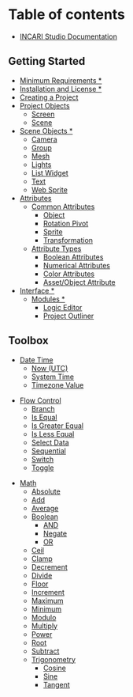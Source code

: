 # Table of contents

* [INCARI Studio Documentation](README.md)

## Getting Started

* [Minimum Requirements \*](getting-started/requirements.md)
* [Installation and License \*](getting-started/installation.md)
* [Creating a Project](getting-started/creating-a-project.md)
* [Project Objects](getting-started/project-objects/README.md)
  * [Screen](getting-started/project-objects/screen.md)
  * [Scene](getting-started/project-objects/scene.md)
* [Scene Objects \*](getting-started/scene-objects/README.md)
  * [Camera](getting-started/scene-objects/camera.md)
  * [Group](getting-started/scene-objects/group.md)
  * [Mesh](getting-started/scene-objects/mesh.md)
  * [Lights](getting-started/scene-objects/lights.md)
  * [List Widget](getting-started/scene-objects/list-widget.md)
  * [Text](getting-started/scene-objects/text.md)
  * [Web Sprite](getting-started/scene-objects/web-sprite.md)
* [Attributes](getting-started/attributes/README.md)
  * [Common Attributes](getting-started/attributes/common-attributes/README.md)
    * [Object](getting-started/attributes/common-attributes/object.md)
    * [Rotation Pivot](getting-started/attributes/common-attributes/rotation-pivot.md)
    * [Sprite](getting-started/attributes/common-attributes/sprite.md)
    * [Transformation](getting-started/attributes/common-attributes/transformation.md)
  * [Attribute Types](getting-started/attributes/attribute-types/README.md)
    * [Boolean Attributes](getting-started/attributes/attribute-types/boolean-attributes.md)
    * [Numerical Attributes](getting-started/attributes/attribute-types/numerical-attributes.md)
    * [Color Attributes](getting-started/attributes/attribute-types/color-attributes.md)
    * [Asset/Object Attribute](getting-started/attributes/attribute-types/asset-object-attribute.md)
* [Interface \*](getting-started/interface/README.md)
  * [Modules \*](getting-started/interface/managers-editors-and-outliners/README.md)
    * [Logic Editor](getting-started/interface/managers-editors-and-outliners/logic-editor.md)
    * [Project Outliner](getting-started/interface/managers-editors-and-outliners/project-outliner.md)

<!-- ## Beginner Tutorial - Creating a Speedometer

* [Tutorial Overview](beginner-tutorial-creating-a-speedometer/tutorial-overview.md)
* [Part One](beginner-tutorial-creating-a-speedometer/part-one/README.md)
  * [Setting Up Our Project](beginner-tutorial-creating-a-speedometer/part-one/setting-up-our-project.md)
  * [Importing Assets and Sort Order](beginner-tutorial-creating-a-speedometer/part-one/importing-assets.md)
  * [Rotating Our Needle](beginner-tutorial-creating-a-speedometer/part-one/rotating-our-needle.md)
  * [Modifying the Workspace](beginner-tutorial-creating-a-speedometer/part-one/modifying-the-workspace.md)
  * [Adding a Node to the Logic Editor](beginner-tutorial-creating-a-speedometer/part-one/adding-a-node-to-the-logic-editor.md)
  * [Creating Our Variables](beginner-tutorial-creating-a-speedometer/part-one/creating-our-variables.md)
  * [Accessing Variables and Navigation](beginner-tutorial-creating-a-speedometer/part-one/accessing-variables-and-navigation.md)
  * [Pulse Flow and Basic Math Nodes](beginner-tutorial-creating-a-speedometer/part-one/pulse-flow-and-basic-math-nodes.md)
  * [Setting Variable Values and Section End](beginner-tutorial-creating-a-speedometer/part-one/setting-variable-values-and-section-end.md)
* [Part Two](beginner-tutorial-creating-a-speedometer/part-two/README.md)
  * [The Console Node](beginner-tutorial-creating-a-speedometer/part-two/using-console-to-debug.md)
  * [Strings and Data Types](beginner-tutorial-creating-a-speedometer/part-two/strings-and-data-types.md)
  * [Conversion](beginner-tutorial-creating-a-speedometer/part-two/conversion.md)
  * [Previewing Console Output](beginner-tutorial-creating-a-speedometer/part-two/previewing-console-output.md)
  * [What is a Function?](beginner-tutorial-creating-a-speedometer/part-two/creating-a-function.md)
  * [Creating a Blank Function](beginner-tutorial-creating-a-speedometer/part-two/creating-a-blank-function.md)
  * [Defining the Purpose of the Function](beginner-tutorial-creating-a-speedometer/part-two/defining-the-purpose-of-the-function.md)
  * [Diverging and Converging Logic](beginner-tutorial-creating-a-speedometer/part-two/creating-a-function-part-two.md)
  * [Building the Output String](beginner-tutorial-creating-a-speedometer/part-two/building-the-output-string-and-section-end.md)
  * [Previewing the Function](beginner-tutorial-creating-a-speedometer/part-two/previewing-the-function.md)
* [Part Three](beginner-tutorial-creating-a-speedometer/part-three/README.md)
  * [Text Objects](beginner-tutorial-creating-a-speedometer/part-three/text-objects.md)
  * [Text Object Attributes](beginner-tutorial-creating-a-speedometer/part-three/text-object-attributes.md)
  * [Text Node](beginner-tutorial-creating-a-speedometer/part-three/text-node.md)
  * [Previewing the Text Object](beginner-tutorial-creating-a-speedometer/part-three/previewing-the-text-object.md)
  * [RangeMapper](beginner-tutorial-creating-a-speedometer/part-three/rotating-the-needle.md)
  * [The Float and Vector Data Types](beginner-tutorial-creating-a-speedometer/part-three/the-float-and-vector-data-types.md)
  * [Dynamically Changing the Transformation of an Object](beginner-tutorial-creating-a-speedometer/part-three/dynamically-changing-the-transformation-of-an-object.md) -->

## Toolbox
<!-- * [Binary](logic-editor/toolbox/binary/README.md) -->
  <!-- * [Binary Hex Value](logic-editor/toolbox/binary/binary-hex-value.md) -->
  <!-- * [Merge Binaries](logic-editor/toolbox/binary/merge-binaries.md) -->
<!-- * [Communication](logic-editor/toolbox/communication/README.md) -->
  <!-- * [CAN](logic-editor/toolbox/communication/can/README.md)
    * [CAN Decoder](logic-editor/toolbox/communication/can/can-decoder.md)
    * [CAN Encoder](logic-editor/toolbox/communication/can/can-encoder.md)
    * [CAN Receiver](logic-editor/toolbox/communication/can/can-receiver.md)
    * [CAN Transceiver](logic-editor/toolbox/communication/can/can-transceiver.md)
    * [CAN Transmitter](logic-editor/toolbox/communication/can/can-transmitter.md) -->
* [Date Time](logic-editor/toolbox/datetime/README.md)
  <!-- * [Date Time Formatter](logic-editor/toolbox/datetime/datetime-formatter.md) -->
  * [Now (UTC)](logic-editor/toolbox/datetime/now-utc.md)
  * [System Time](logic-editor/toolbox/datetime/systemtime.md)
  * [Timezone Value](logic-editor/toolbox/datetime/timezone-value.md)
<!-- * [Development](logic-editor/toolbox/development/README.md)
  * [Assert](logic-editor/toolbox/development/assert.md)
  * [Console](logic-editor/toolbox/development/console.md) -->
<!-- * [Events](logic-editor/toolbox/events/README.md) -->
* [Flow Control](logic-editor/toolbox/flow-control/README.md)
  * [Branch](logic-editor/toolbox/flow-control/branch.md)
  <!-- * [Index Switch](logic-editor/toolbox/flow-control/indexswitch.md) -->
  * [Is Equal](logic-editor/toolbox/flow-control/isequal.md)
  * [Is Greater Equal](logic-editor/toolbox/flow-control/isgreaterequal.md)
  * [Is Less Equal](logic-editor/toolbox/flow-control/islessequal.md)
  * [Select Data](logic-editor/toolbox/flow-control/selectdata.md)
  * [Sequential](logic-editor/toolbox/flow-control/sequential.md)
  * [Switch](logic-editor/toolbox/flow-control/switch.md)
  * [Toggle](logic-editor/toolbox/flow-control/toggle.md)
<!-- * [Functions](logic-editor/toolbox/functions.md) -->
<!-- * [INCARI](logic-editor/toolbox/incari/README.md)
  * [ImageSequence](logic-editor/toolbox/incari/imagesequence/README.md)
    * [Pause Image Sequence](logic-editor/toolbox/incari/imagesequence/pause-image-sequence.md)
    * [Play Image Sequence](logic-editor/toolbox/incari/imagesequence/play-image-sequence.md)
    * [Stop Image Sequence](logic-editor/toolbox/incari/imagesequence/stop-image-sequence.md)
  * [List](logic-editor/toolbox/incari/list/README.md)
    * [Generate List](logic-editor/toolbox/incari/list/generate-list.md)
    * [Next List Entry](logic-editor/toolbox/incari/list/next-list-entry.md)
    * [Previous List Entry](logic-editor/toolbox/incari/list/previous-list-entry.md)
    * [Select List Entry](logic-editor/toolbox/incari/list/select-list-entry.md)
    * [Set Active](logic-editor/toolbox/incari/list/set-active.md)
    * [Set Current Index](logic-editor/toolbox/incari/list/set-current-index.md)
  * [Object](logic-editor/toolbox/incari/object/README.md)
    * [Get Alpha](logic-editor/toolbox/incari/object/get-alpha.md)
    * [Get Position](logic-editor/toolbox/incari/object/get-position.md)
    * [Get Rotation](logic-editor/toolbox/incari/object/get-rotation.md)
    * [Get Scale](logic-editor/toolbox/incari/object/get-scale.md)
    * [Get Visibility](logic-editor/toolbox/incari/object/get-visibility.md)
    * [Set Alpha](logic-editor/toolbox/incari/object/set-alpha.md)
    * [Set Position](logic-editor/toolbox/incari/object/set-position.md)
    * [Set Rotation](logic-editor/toolbox/incari/object/set-rotation.md)
    * [Set Scale](logic-editor/toolbox/incari/object/set-scale.md)
    * [Set Text](logic-editor/toolbox/incari/object/set-text.md)
    * [Set Visibility](logic-editor/toolbox/incari/object/set-visibility.md)
  * [Scene](logic-editor/toolbox/incari/scene.md)
  * [Screen](logic-editor/toolbox/incari/screen/README.md)
    * [Get Scene](logic-editor/toolbox/incari/screen/get-scene.md)
    * [Set Scene](logic-editor/toolbox/incari/screen/set-scene.md) -->
* [Math](logic-editor/toolbox/math/README.md)
  * [Absolute](logic-editor/toolbox/math/absolute.md)
  * [Add](logic-editor/toolbox/math/add.md)
  * [Average](logic-editor/toolbox/math/average.md)
  * [Boolean](logic-editor/toolbox/math/boolean/README.md)
    * [AND](logic-editor/toolbox/math/boolean/and.md)
    <!-- * [Boolean Value](logic-editor/toolbox/math/boolean/boolean-value.md) -->
    * [Negate](logic-editor/toolbox/math/boolean/negate.md)
    * [OR](logic-editor/toolbox/math/boolean/or.md)
  * [Ceil](logic-editor/toolbox/math/ceil.md)
  * [Clamp](logic-editor/toolbox/math/clamp.md)
  * [Decrement](logic-editor/toolbox/math/decrement.md)
  * [Divide](logic-editor/toolbox/math/divide.md)
  * [Floor](logic-editor/toolbox/math/floor.md)
  * [Increment](logic-editor/toolbox/math/increment.md)
  <!-- * [Interpolate](logic-editor/toolbox/math/interpolate.md) -->
  <!-- * [Logarithm](logic-editor/toolbox/math/logarithm.md) -->
  <!-- * [Math Constant](logic-editor/toolbox/math/math-constant.md) -->
  * [Maximum](logic-editor/toolbox/math/maximum.md)
  * [Minimum](logic-editor/toolbox/math/minimum.md)
  * [Modulo](logic-editor/toolbox/math/modulo.md)
  * [Multiply](logic-editor/toolbox/math/multiply.md)
  <!-- * [Numeric Value](logic-editor/toolbox/math/numeric-value.md) -->
  * [Power](logic-editor/toolbox/math/power.md)
  <!-- * [Random](logic-editor/toolbox/math/random.md) -->
  <!-- * [Range Mapper](logic-editor/toolbox/math/range-mapper.md) -->
  * [Root](logic-editor/toolbox/math/root.md)
  <!-- * [Rotation Matrix](logic-editor/toolbox/math/rotation-matrix.md) -->
  * [Subtract](logic-editor/toolbox/math/subtract.md)
  * [Trigonometry](logic-editor/toolbox/math/trigonometry/README.md)
    <!-- * [Arc Cosine](logic-editor/toolbox/math/trigonometry/arc-cosine.md) -->
    <!-- * [Arc Sine](logic-editor/toolbox/math/trigonometry/arc-sine.md) -->
    <!-- * [Arc Tangent](logic-editor/toolbox/math/trigonometry/arc-tangent.md) -->
    * [Cosine](logic-editor/toolbox/math/trigonometry/cosine.md)
    <!-- * [Radian-Degree Converter](logic-editor/toolbox/math/trigonometry/radian-degree-converter.md) -->
    * [Sine](logic-editor/toolbox/math/trigonometry/sine.md)
    * [Tangent](logic-editor/toolbox/math/trigonometry/tangent.md)
  <!-- * [Vector Value](logic-editor/toolbox/math/vector-value.md) -->



